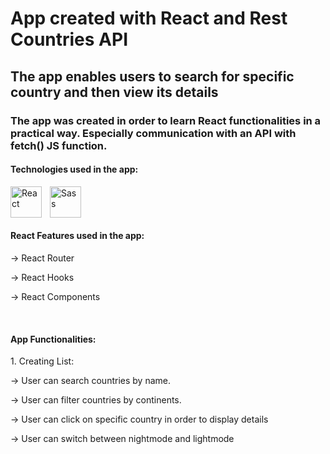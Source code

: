 # App created with React and Rest Countries API
## The app enables users to search for specific country and then view its details


### The app was created in order to learn React functionalities in a practical way. Especially communication with an API with fetch() JS function.

#### Technologies used in the app:
<img align="left" alt="React" width="50px" src="https://cdn.jsdelivr.net/gh/devicons/devicon/icons/react/react-original.svg" style="padding-right:10px;" />
<img align="left" alt="Sass" width="50px" src="https://cdn.jsdelivr.net/gh/devicons/devicon/icons/sass/sass-original.svg" style="padding-right:10px;" />

<br/> <br/> <br/> 

#### React Features used in the app:
<p>-> React Router</p>
<p>-> React Hooks </p>
<p>-> React Components</p>

<br/> 

#### App Functionalities:
<p>1. Creating List:</p>
<p>-> User can search countries by name.</p>
<p>-> User can filter countries by continents.</p>
<p>-> User can click on specific country in order to display details</p>
<p>-> User can switch between nightmode and lightmode</p>


